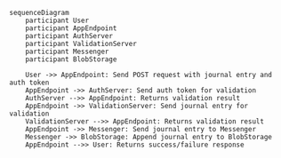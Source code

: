 <!-- ```mermaid
sequenceDiagram
    participant User
    participant AppEndpoint
    participant Messenger
    participant BlobStorage

    User->>AppEndpoint: Sends POST request with journal entry
    AppEndpoint->>Messenger: Sends journal entry to Messenger
    Messenger->>BlobStorage: Appends journal entry to BlobStorage

    AppEndpoint->>User: Returns success/failure response
``` -->

```mermaid
sequenceDiagram
    participant User
    participant AppEndpoint
    participant AuthServer
    participant ValidationServer
    participant Messenger
    participant BlobStorage

    User ->> AppEndpoint: Send POST request with journal entry and auth token
    AppEndpoint ->> AuthServer: Send auth token for validation
    AuthServer -->> AppEndpoint: Returns validation result
    AppEndpoint ->> ValidationServer: Send journal entry for validation
    ValidationServer -->> AppEndpoint: Returns validation result
    AppEndpoint ->> Messenger: Send journal entry to Messenger
    Messenger ->> BlobStorage: Append journal entry to BlobStorage
    AppEndpoint -->> User: Returns success/failure response
```
